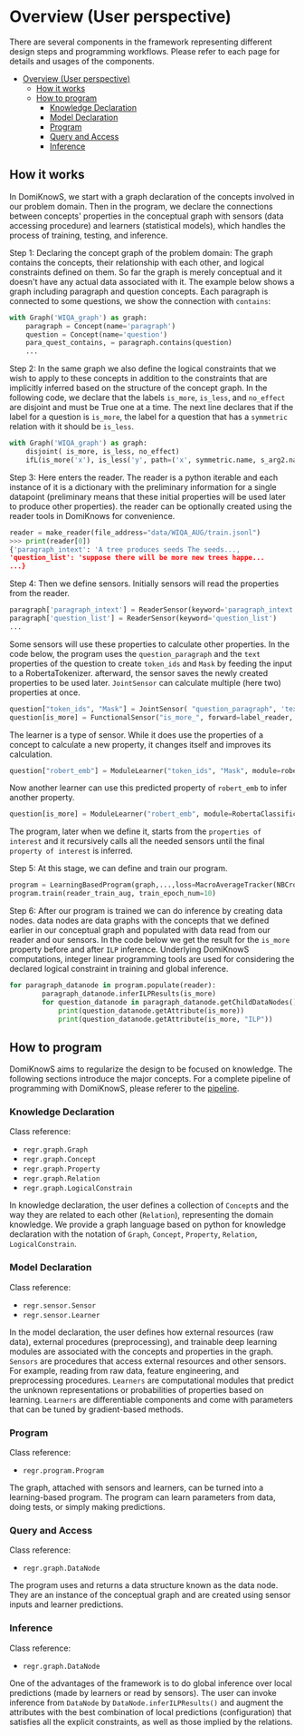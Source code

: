 # Overview (User perspective)

There are several components in the framework representing different design steps and programming workflows.
Please refer to each page for details and usages of the components.

- [Overview (User perspective)](#overview-user-perspective)
  - [How it works](#how-it-works)
  - [How to program](#how-to-program)
    - [Knowledge Declaration](#knowledge-declaration)
    - [Model Declaration](#model-declaration)
    - [Program](#program)
    - [Query and Access](#query-and-access)
    - [Inference](#inference)

## How it works

In DomiKnowS, we start with a graph declaration of the concepts involved in our problem domain. Then in the program, we declare the connections between concepts' properties in the conceptual graph with sensors (data accessing procedure) and learners (statistical models), which handles the process of training, testing, and inference.

Step 1: Declaring the concept graph of the problem domain: The graph contains the concepts, their relationship with each other, and logical constraints defined on them. So far the graph is merely conceptual and it doesn't have any actual data associated with it. The example below shows a graph including paragraph and question concepts. Each paragraph is connected to some questions, we show the connection with `contains`: 

```python
with Graph('WIQA_graph') as graph:
    paragraph = Concept(name='paragraph')
    question = Concept(name='question')
    para_quest_contains, = paragraph.contains(question)
    ...

```

Step 2: In the same graph we also define the logical constraints that we wish to apply to these concepts in addition to the constraints that are implicitly inferred based on the structure of the concept graph. In the following code, we declare that the labels `is_more`, `is_less`, and `no_effect` are disjoint and must be True one at a time. The next line declares that if the label for a question is `is_more`, the label for a question that has a `symmetric` relation with it should be `is_less`.

```python
with Graph('WIQA_graph') as graph:
    disjoint( is_more, is_less, no_effect)
    ifL(is_more('x'), is_less('y', path=('x', symmetric.name, s_arg2.name)))
```

Step 3: Here enters the reader. The reader is a python iterable and each instance of it is a dictionary with the preliminary information for a single datapoint (preliminary means that these initial properties will be used later to produce other properties). the reader can be optionally created using the reader tools in DomiKnows for convenience.
```python
reader = make_reader(file_address="data/WIQA_AUG/train.jsonl")
>>> print(reader[0])
{'paragraph_intext': 'A tree produces seeds The seeds..., 
'question_list': 'suppose there will be more new trees happe...
...}
```


Step 4: Then we define sensors. Initially sensors will read the properties from the reader.
```python
paragraph['paragraph_intext'] = ReaderSensor(keyword='paragraph_intext')
paragraph['question_list'] = ReaderSensor(keyword='question_list')
...
```

Some sensors will use these properties to calculate other properties. In the code below, the program uses the `question_paragraph` and the `text` properties of the question to create `token_ids` and `Mask` by feeding the input to a RobertaTokenizer. afterward, the sensor saves the newly created properties to be used later. `JointSensor` can calculate multiple (here two) properties at once.
```python
question["token_ids", "Mask"] = JointSensor( "question_paragraph", 'text',forward=RobertaTokenizer())
question[is_more] = FunctionalSensor("is_more_", forward=label_reader, label=True)
```
The learner is a type of sensor. While it does use the properties of a concept to calculate a new property, it changes itself and improves its calculation.
```python
question["robert_emb"] = ModuleLearner("token_ids", "Mask", module=roberta_model)
```
Now another learner can use this predicted property of `robert_emb` to infer another property.
```python
question[is_more] = ModuleLearner("robert_emb", module=RobertaClassificationHead(roberta_model.last_layer_size))
```

The program, later when we define it, starts from the `properties of interest` and it recursively calls all the needed sensors until the final `property of interest` is inferred.

Step 5: At this stage, we can define and train our program.

```python
program = LearningBasedProgram(graph,...,loss=MacroAverageTracker(NBCrossEntropyLoss()), metric=PRF1Tracker()))
program.train(reader_train_aug, train_epoch_num=10)

```
Step 6: After our program is trained we can do inference by creating data nodes. data nodes are data graphs with the concepts that we defined earlier in our conceptual graph and populated with data read from our reader and our sensors. In the code below we get the result for the `is_more` property before and after `ILP` inference. Underlying DomiKnowS computations, integer linear programming tools are used for considering the declared logical constraint in training and global inference. 
```python
for paragraph_datanode in program.populate(reader):
        paragraph_datanode.inferILPResults(is_more)
        for question_datanode in paragraph_datanode.getChildDataNodes():
            print(question_datanode.getAttribute(is_more))
            print(question_datanode.getAttribute(is_more, "ILP"))
```

## How to program

DomiKnowS aims to regularize the design to be focused on knowledge.
The following sections introduce the major concepts.
For a complete pipeline of programming with DomiKnowS, please referer to the [pipeline](PIPELINE.md).

### Knowledge Declaration

Class reference:

- `regr.graph.Graph`
- `regr.graph.Concept`
- `regr.graph.Property`
- `regr.graph.Relation`
- `regr.graph.LogicalConstrain`

In knowledge declaration, the user defines a collection of `Concept`s and the way they are related to each other (`Relation`), representing the domain knowledge.
We provide a graph language based on python for knowledge declaration with the notation of `Graph`, `Concept`, `Property`, `Relation`, `LogicalConstrain`.

### Model Declaration

Class reference:

- `regr.sensor.Sensor`
- `regr.sensor.Learner`

In the model declaration, the user defines how external resources (raw data), external procedures (preprocessing), and trainable deep learning modules are associated with the concepts and properties in the graph.
`Sensors` are procedures that access external resources and other sensors. For example, reading from raw data, feature engineering, and preprocessing procedures.
`Learners` are computational modules that predict the unknown representations or probabilities of properties based on learning. `Learners` are differentiable components and come with parameters that can be tuned by gradient-based methods.

### Program

Class reference:

- `regr.program.Program`

The graph, attached with sensors and learners, can be turned into a learning-based program. The program can learn parameters from data, doing tests, or simply making predictions.

### Query and Access

Class reference:

- `regr.graph.DataNode`

The program uses and returns a data structure known as the data node. They are an instance of the conceptual graph and are created using sensor inputs and learner predictions.

### Inference

Class reference:

- `regr.graph.DataNode`

One of the advantages of the framework is to do global inference over local predictions (made by learners or read by sensors).
The user can invoke inference from `DataNode` by `DataNode.inferILPResults()` and augment the attributes with the best combination of local predictions (configuration) that satisfies all the explicit constraints, as well as those implied by the relations.
